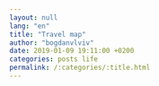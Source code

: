 ```yaml
---
layout: null
lang: "en"
title: "Travel map"
author: "bogdanvlviv"
date: 2019-01-09 19:11:00 +0200
categories: posts life
permalink: /:categories/:title.html
---
```


<div id="js-map">
</div>

<style>
  #js-map {
    height: 100%;
    width: 100%;
  }
</style>

<script>
  function initMap() {
    var map = new google.maps.Map(
      document.getElementById("js-map"),
      {
        center: {
          lat: 0,
          lng: 0
        },
        zoom: 1
      }
    );

    {%- for place in site.data.places-i-have-visited -%}
    new google.maps.Marker(
      {
        position: {
          lat: {{ place.latitude }},
          lng: {{ place.longitude }}
        },
        map: map,
        title: "{{ place.title }}",
        icon: {
          path: google.maps.SymbolPath.CIRCLE,
          fillColor: "red",
          fillOpacity: 0.6,
          scale: 5,
          strokeColor: "white",
          strokeWeight: 1
        }
      }
    );
    {%- endfor -%}
  }
</script>

<script async defer src="https://maps.googleapis.com/maps/api/js?key={{ site.google_maps_key }}&callback=initMap">
</script>
